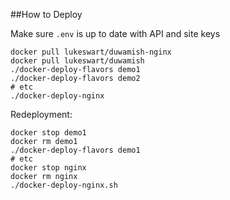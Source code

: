 ##How to Deploy

Make sure `.env` is up to date with API and site keys
```
docker pull lukeswart/duwamish-nginx
docker pull lukeswart/duwamish
./docker-deploy-flavors demo1
./docker-deploy-flavors demo2
# etc
./docker-deploy-nginx
```

Redeployment:
```
docker stop demo1
docker rm demo1
./docker-deploy-flavors demo1
# etc
docker stop nginx
docker rm nginx
./docker-deploy-nginx.sh
```

